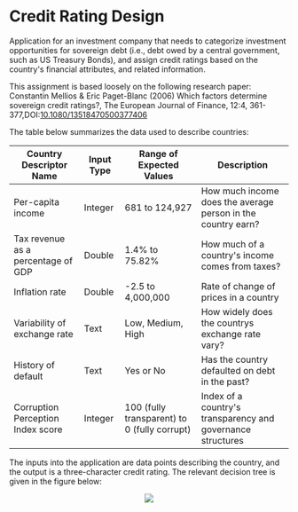 # Credit Rating Design

Application for an investment company that needs to categorize investment opportunities for sovereign debt (i.e., debt owed by a central government, such as US Treasury Bonds), and assign credit ratings based on the country's financial attributes, and related information.

This assignment is based loosely on the following research paper: Constantin Mellios & Eric Paget-Blanc (2006) Which factors determine sovereign credit ratings?, The European Journal of Finance, 12:4, 361-377,DOI:[10.1080/13518470500377406](https://doi.org/10.1080/13518470500377406)

The table below summarizes the data used to describe countries:

| Country Descriptor Name | Input Type | Range of Expected Values | Description |
| --- | --- | --- | --- |
| Per-capita income | Integer | 681 to 124,927 | How much income does the average person in the country earn? |
| Tax revenue as a percentage of GDP | Double | 1.4% to 75.82% | How much of a country's income comes from taxes? |
| Inflation rate | Double | -2.5 to 4,000,000 | Rate of change of prices in a country |
| Variability of exchange rate | Text | Low, Medium, High | How widely does the countrys exchange rate vary? |
| History of default | Text | Yes or No | Has the country defaulted on debt in the past? |
| Corruption Perception Index score | Integer | 100 (fully transparent) to 0 (fully corrupt) | Index of a country's transparency and governance structures |

The inputs into the application are data points describing the country, and the output is a three-character credit rating. The relevant decision tree is given in the figure below:

<p align="center">
<img src="https://user-images.githubusercontent.com/114123232/221914121-ed96a107-884f-4fb7-8c4b-d7d2efb7101f.png"/>
<br />
